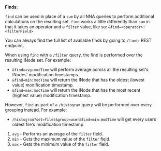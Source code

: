 **Finds:**

`find` can be used in place of a `sum` by all NNA queries to perform additional calculations on the resulting set.
`find` works a little differently than `sum` in that it takes an operator and a `filter` value, like so: `&find=<operator>:<filterField>`

You can always find the full list of available finds by going to `/finds` REST endpoint.

When using `find` with a `/filter` query, the find is performed over the resulting INode set.
For example:
  * `&find=avg:modTime` will perform average across all the resulting set's INodes' modification timestamps.
  * `&find=min:modTime` will return the INode that has the oldest (lowest value) modification timestamp.
  * `&find=max:modTime` will return the INode that has the most recent (highest value) modification timestamp.

However, `find` as part of a `/histogram` query will be performed over every grouping instead.
For example:
  * `/histogram?set=files&group=user&find=min:modTime` will get every users oldest file's modification timestamp.

1. `avg` - Performs an average of the `filter` field.
2. `min` - Gets the maximum value of the `filter` field.
3. `max` - Gets the minimum value of the `filter` field.